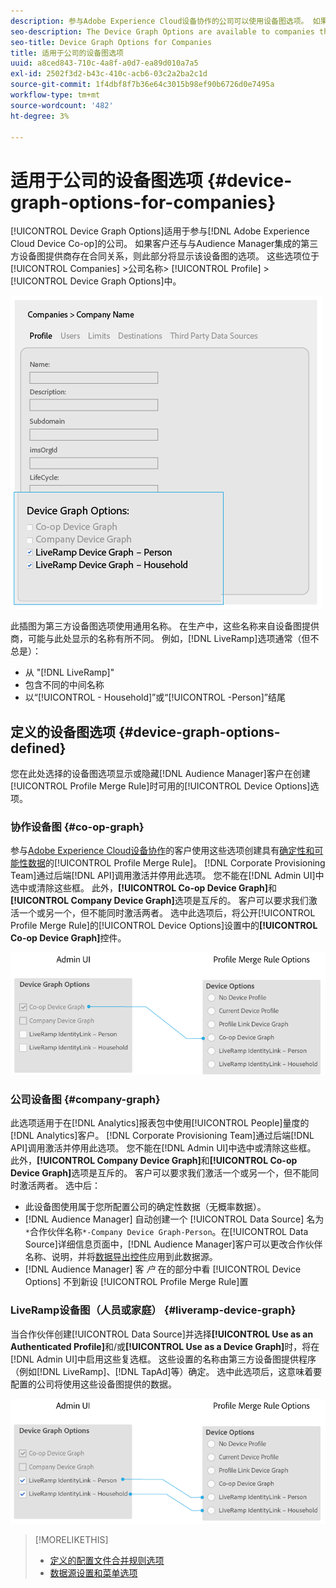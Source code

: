 ```yaml
---
description: 参与Adobe Experience Cloud设备协作的公司可以使用设备图选项。 如果客户还与与Audience Manager集成的第三方设备图提供商存在合同关系，则此部分将显示该设备图的选项。 这些选项位于公司>公司名称>配置文件>设备图选项中。
seo-description: The Device Graph Options are available to companies that participate in the Adobe Experience Cloud Device Co-op. If a customer also has a contractual relationship with a third-party device graph provider that is integrated with Audience Manager, this section will show options for that device graph. These options are located in Companies > company name > Profile > Device Graph Options.
seo-title: Device Graph Options for Companies
title: 适用于公司的设备图选项
uuid: a8ced843-710c-4a8f-a0d7-ea89d010a7a5
exl-id: 2502f3d2-b43c-410c-acb6-03c2a2ba2c1d
source-git-commit: 1f4dbf8f7b36e64c3015b98ef90b6726d0e7495a
workflow-type: tm+mt
source-wordcount: '482'
ht-degree: 3%

---
```


# 适用于公司的设备图选项 {#device-graph-options-for-companies}

[!UICONTROL Device Graph Options]适用于参与[!DNL Adobe Experience Cloud Device Co-op]的公司。 如果客户还与与Audience Manager集成的第三方设备图提供商存在合同关系，则此部分将显示该设备图的选项。 这些选项位于[!UICONTROL Companies] >公司名称> [!UICONTROL Profile] > [!UICONTROL Device Graph Options]中。

![](assets/adminUIdataSource.png)

此插图为第三方设备图选项使用通用名称。 在生产中，这些名称来自设备图提供商，可能与此处显示的名称有所不同。 例如，[!DNL LiveRamp]选项通常（但不总是）：

* 从 &quot;[!DNL LiveRamp]&quot;
* 包含不同的中间名称
* 以“[!UICONTROL - Household]”或“[!UICONTROL -Person]”结尾

## 定义的设备图选项 {#device-graph-options-defined}

您在此处选择的设备图选项显示或隐藏[!DNL Audience Manager]客户在创建[!UICONTROL Profile Merge Rule]时可用的[!UICONTROL Device Options]选项。

### 协作设备图 {#co-op-graph}

参与[Adobe Experience Cloud设备协作](https://experienceleague.adobe.com/docs/device-co-op/using/about/overview.html?lang=en)的客户使用这些选项创建具有[确定性和可能性数据](https://experienceleague.adobe.com/docs/device-co-op/using/device-graph/links.html?lang=en)的[!UICONTROL Profile Merge Rule]。 [!DNL Corporate Provisioning Team]通过后端[!DNL API]调用激活并停用此选项。 您不能在[!DNL Admin UI]中选中或清除这些框。 此外，**[!UICONTROL Co-op Device Graph]**&#x200B;和&#x200B;**[!UICONTROL Company Device Graph]**&#x200B;选项是互斥的。 客户可以要求我们激活一个或另一个，但不能同时激活两者。 选中此选项后，将公开[!UICONTROL Profile Merge Rule]的[!UICONTROL Device Options]设置中的&#x200B;**[!UICONTROL Co-op Device Graph]**&#x200B;控件。

![](assets/adminUI1.png)

### 公司设备图 {#company-graph}

此选项适用于在[!DNL Analytics]报表包中使用[!UICONTROL People]量度的[!DNL Analytics]客户。 [!DNL Corporate Provisioning Team]通过后端[!DNL API]调用激活并停用此选项。 您不能在[!DNL Admin UI]中选中或清除这些框。 此外，**[!UICONTROL Company Device Graph]**&#x200B;和&#x200B;**[!UICONTROL Co-op Device Graph]**&#x200B;选项是互斥的。 客户可以要求我们激活一个或另一个，但不能同时激活两者。 选中后：

* 此设备图使用属于您所配置公司的确定性数据（无概率数据）。
* [!DNL Audience Manager] 自动创建一个 [!UICONTROL Data Source] 名为 `*`合作伙伴名称`*-Company Device Graph-Person`。在[!UICONTROL Data Source]详细信息页面中，[!DNL Audience Manager]客户可以更改合作伙伴名称、说明，并将[数据导出控件](https://experienceleague.adobe.com/docs/device-co-op/using/device-graph/links.html?lang=en)应用到此数据源。
* [!DNL Audience Manager] 客 *户* 在的部分中看 [!UICONTROL Device Options] 不到新设 [!UICONTROL Profile Merge Rule]置

### LiveRamp设备图（人员或家庭） {#liveramp-device-graph}

当合作伙伴创建[!UICONTROL Data Source]并选择&#x200B;**[!UICONTROL Use as an Authenticated Profile]**&#x200B;和/或&#x200B;**[!UICONTROL Use as a Device Graph]**&#x200B;时，将在[!DNL Admin UI]中启用这些复选框。 这些设置的名称由第三方设备图提供程序（例如[!DNL LiveRamp]、[!DNL TapAd]等）确定。 选中此选项后，这意味着要配置的公司将使用这些设备图提供的数据。

![](assets/adminUI2.png)

>[!MORELIKETHIS]
>
>* [定义的配置文件合并规则选项](https://experienceleague.adobe.com/docs/audience-manager/user-guide/features/profile-merge-rules/merge-rule-definitions.html?lang=en)
>* [数据源设置和菜单选项](https://experienceleague.adobe.com/docs/audience-manager/user-guide/features/data-sources/datasources-list-and-settings.html?lang=en)

